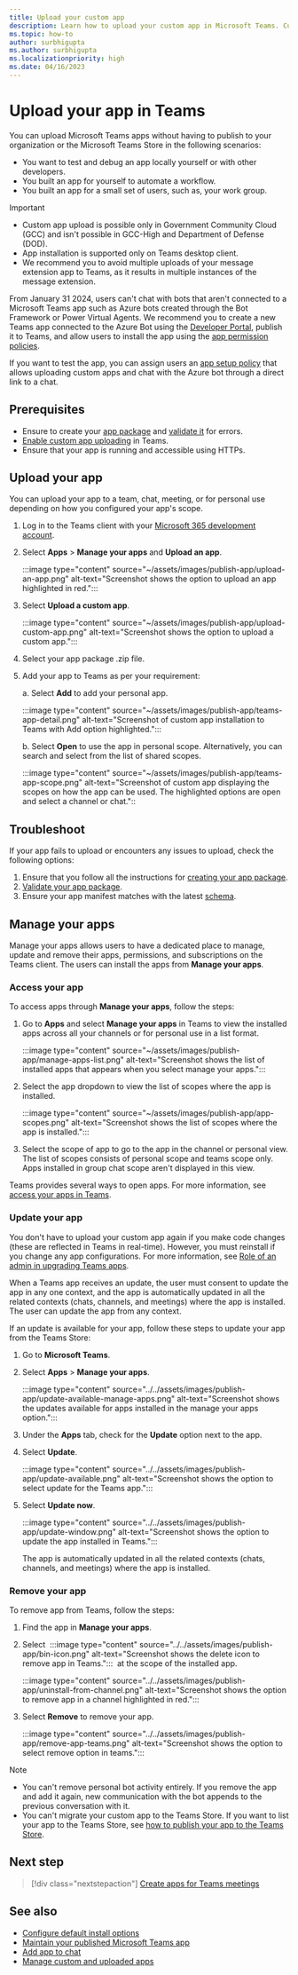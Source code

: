 ```yaml
---
title: Upload your custom app
description: Learn how to upload your custom app in Microsoft Teams. Custom app upload is common when testing and debugging an app during development.
ms.topic: how-to
author: surbhigupta
ms.author: surbhigupta
ms.localizationpriority: high
ms.date: 04/16/2023
---
```


# Upload your app in Teams

You can upload Microsoft Teams apps without having to publish to your organization or the Microsoft Teams Store in the following scenarios:

* You want to test and debug an app locally yourself or with other developers.
* You built an app for yourself to automate a workflow.
* You built an app for a small set of users, such as, your work group.

> [!IMPORTANT]
>
> * Custom app upload is possible only in Government Community Cloud (GCC) and isn't possible in GCC-High and Department of Defense (DOD).
> * App installation is supported only on Teams desktop client.
> * We recommend you to avoid multiple uploads of your message extension app to Teams, as it results in multiple instances of the message extension.

From January 31 2024, users can't chat with bots that aren't connected to a Microsoft Teams app such as Azure bots created through the Bot Framework or Power Virtual Agents. We recommend you to create a new Teams app connected to the Azure Bot using the [Developer Portal](../build-and-test/manage-your-apps-in-developer-portal.md#configure), publish it to Teams, and allow users to install the app using the [app permission policies](/microsoftteams/teams-app-permission-policies#edit-an-app-permission-policy).

If you want to test the app, you can assign users an [app setup policy](/microsoftteams/teams-app-setup-policies#manage-app-setup-policies) that allows uploading custom apps and chat with the Azure bot through a direct link to a chat.

## Prerequisites

* Ensure to create your [app package](~/concepts/build-and-test/apps-package.md) and [validate it](https://dev.teams.microsoft.com/appvalidation.html) for errors.
* [Enable custom app uploading](~/concepts/build-and-test/prepare-your-o365-tenant.md#enable-custom-teams-apps-and-turn-on-custom-app-uploading) in Teams.
* Ensure that your app is running and accessible using HTTPs.

## Upload your app

You can upload your app to a team, chat, meeting, or for personal use depending on how you configured your app's scope.

1. Log in to the Teams client with your [Microsoft 365 development account](https://developer.microsoft.com/microsoft-365/dev-program).

1. Select **Apps** > **Manage your apps** and **Upload an app**.

    :::image type="content" source="~/assets/images/publish-app/upload-an-app.png" alt-text="Screenshot shows the option to upload an app highlighted in red.":::

1. Select **Upload a custom app**.

   :::image type="content" source="~/assets/images/publish-app/upload-custom-app.png" alt-text="Screenshot shows the option to upload a custom app.":::

1. Select your app package .zip file.
1. Add your app to Teams as per your requirement:</br>

   a. Select **Add** to add your personal app.</br>

    :::image type="content" source="~/assets/images/publish-app/teams-app-detail.png" alt-text="Screenshot of custom app installation to Teams with Add option highlighted.":::

    b. Select **Open** to use the app in personal scope. Alternatively, you can search and select from the list of shared scopes.</br>

    :::image type="content" source="~/assets/images/publish-app/teams-app-scope.png" alt-text="Screenshot of custom app displaying the scopes on how the app can be used. The highlighted options are open and select a channel or chat."::
    

## Troubleshoot

If your app fails to upload or encounters any issues to upload, check the following options:

1. Ensure that you follow all the instructions for [creating your app package](../../concepts/build-and-test/apps-package.md).
1. [Validate your app package](https://dev.teams.microsoft.com/appvalidation.html).
1. Ensure your app manifest matches with the latest [schema](../../resources/schema/manifest-schema.md).

## Manage your apps

Manage your apps allows users to have a dedicated place to manage, update and remove their apps, permissions, and subscriptions on the Teams client. The users can install the apps from **Manage your apps**.

### Access your app

To access apps through **Manage your apps**, follow the steps:

1. Go to **Apps** and select **Manage your apps** in Teams to view the installed apps across all your channels or for personal use in a list format.

    :::image type="content" source="~/assets/images/publish-app/manage-apps-list.png" alt-text="Screenshot shows the list of installed apps that appears when you select manage your apps.":::

1. Select the app dropdown to view the list of scopes where the app is installed.

    :::image type="content" source="~/assets/images/publish-app/app-scopes.png" alt-text="Screenshot shows the list of scopes where the app is installed.":::

1. Select the scope of app to go to the app in the channel or personal view. The list of scopes consists of personal scope and teams scope only. Apps installed in group chat scope aren't displayed in this view.

Teams provides several ways to open apps. For more information, see [access your apps in Teams](https://support.microsoft.com/office/access-your-apps-in-teams-0758cb09-9e85-40e7-a974-51df7734646a).

### Update your app

You don't have to upload your custom app again if you make code changes (these are reflected in Teams in real-time). However, you must reinstall if you change any app configurations. For more information, see [Role of an admin in upgrading Teams apps](/MicrosoftTeams/apps-update-experience).

When a Teams app receives an update, the user must consent to update the app in any one context, and the app is automatically updated in all the related contexts (chats, channels, and meetings) where the app is installed. The user can update the app from any context.

If an update is available for your app, follow these steps to update your app from the Teams Store:

1. Go to **Microsoft Teams**.
1. Select **Apps** > **Manage your apps**.

    :::image type="content" source="../../assets/images/publish-app/update-available-manage-apps.png" alt-text="Screenshot shows the updates available for apps installed in the manage your apps option.":::

1. Under the **Apps** tab, check for the **Update** option next to the app.

1. Select **Update**.

   :::image type="content" source="../../assets/images/publish-app/update-available.png" alt-text="Screenshot shows the option to select update for the Teams app.":::

1. Select **Update now**.

   :::image type="content" source="../../assets/images/publish-app/update-window.png" alt-text="Screenshot shows the option to update the app installed in Teams.":::

   The app is automatically updated in all the related contexts (chats, channels, and meetings) where the app is installed.

### Remove your app

To remove app from Teams, follow the steps:

1. Find the app in **Manage your apps**.

1. Select &nbsp;:::image type="content" source="../../assets/images/publish-app/bin-icon.png" alt-text="Screenshot shows the delete icon to remove app in Teams.":::&nbsp; at the scope of the installed app.

    :::image type="content" source="../../assets/images/publish-app/uninstall-from-channel.png" alt-text="Screenshot shows the option to remove app in a channel highlighted in red.":::

1. Select **Remove** to remove your app.

    :::image type="content" source="../../assets/images/publish-app/remove-app-teams.png" alt-text="Screenshot shows the option to select remove option in teams.":::

> [!NOTE]
>
> * You can't remove personal bot activity entirely. If you remove the app and add it again, new communication with the bot appends to the previous conversation with it.
> * You can't migrate your custom app to the Teams Store. If you want to list your app to the Teams Store, see [how to publish your app to the Teams Store](appsource/publish.md).

## Next step

> [!div class="nextstepaction"]
>[Create apps for Teams meetings](../../apps-in-teams-meetings/teams-apps-in-meetings.md)

## See also

* [Configure default install options](~/concepts/deploy-and-publish/add-default-install-scope.md)
* [Maintain your published Microsoft Teams app](~/concepts/deploy-and-publish/appsource/post-publish/overview.md)
* [Add app to chat](/graph/api/chat-post-installedapps)
* [Manage custom and uploaded apps](/microsoftteams/teams-custom-app-policies-and-settings)

